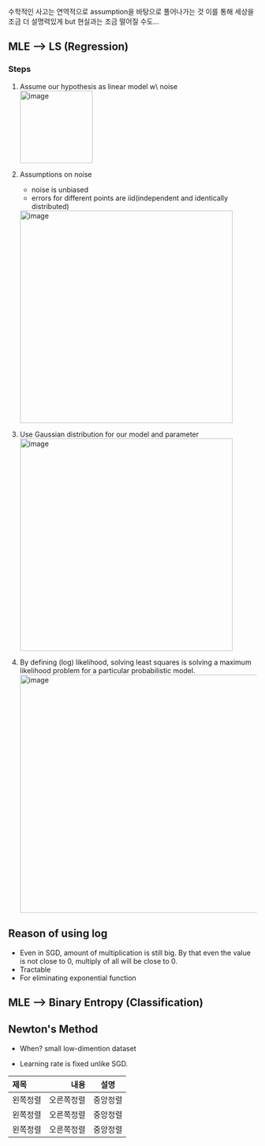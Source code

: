 수학적인 사고는 연역적으로 assumption을 바탕으로 풀어나가는 것 이를 통해 세상을 조금 더 설명력있게 but 현실과는 조금 떨어질 수도...

## MLE --> LS (Regression)  

### Steps
1. Assume our hypothesis as linear model w\ noise  
    <img width="147" alt="image" src="https://github.com/user-attachments/assets/0f3cea65-f5bb-4a5f-8b4a-f1f76fe64218">  

2. Assumptions on noise  
    - noise is unbiased  
    - errors for different points are iid(independent and identically distributed)  
    <img width="431" alt="image" src="https://github.com/user-attachments/assets/b1375f35-c4cc-4f6e-924f-ad92da1b2ff3">
3. Use Gaussian distribution for our model and parameter  
    <img width="431" alt="image" src="https://github.com/user-attachments/assets/1a69f09a-38d2-4714-84d0-9467b330545e">

4. By defining (log) likelihood, solving least squares is solving a maximum likelihood problem for a particular probabilistic model. 
    <img width="483" alt="image" src="https://github.com/user-attachments/assets/180fe6f9-4558-466b-b48b-e82b2b7ec056">

## Reason of using log
- Even in SGD, amount of multiplication is still big. By that even the value is not close to 0, multiply of all will be close to 0.
- Tractable
- For eliminating exponential function

## MLE --> Binary Entropy (Classification)  


## Newton's Method
- When?
    small low-dimention dataset   

- Learning rate is fixed unlike SGD.

|제목|내용|설명|
|:---|---:|:---:|
|왼쪽정렬|오른쪽정렬|중앙정렬|
|왼쪽정렬|오른쪽정렬|중앙정렬|
|왼쪽정렬|오른쪽정렬|중앙정렬|